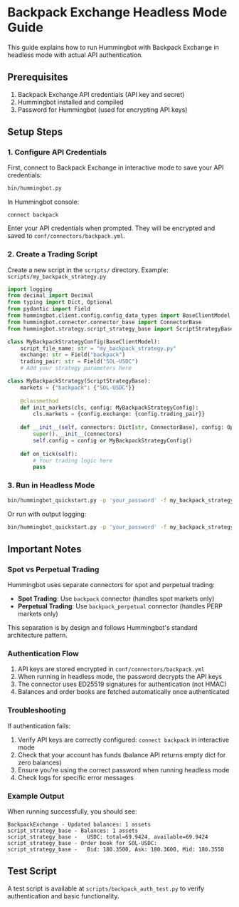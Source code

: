 # Backpack Exchange Headless Mode Guide

This guide explains how to run Hummingbot with Backpack Exchange in headless mode with actual API authentication.

## Prerequisites

1. Backpack Exchange API credentials (API key and secret)
2. Hummingbot installed and compiled
3. Password for Hummingbot (used for encrypting API keys)

## Setup Steps

### 1. Configure API Credentials

First, connect to Backpack Exchange in interactive mode to save your API credentials:

```bash
bin/hummingbot.py
```

In Hummingbot console:
```
connect backpack
```

Enter your API credentials when prompted. They will be encrypted and saved to `conf/connectors/backpack.yml`.

### 2. Create a Trading Script

Create a new script in the `scripts/` directory. Example: `scripts/my_backpack_strategy.py`

```python
import logging
from decimal import Decimal
from typing import Dict, Optional
from pydantic import Field
from hummingbot.client.config.config_data_types import BaseClientModel
from hummingbot.connector.connector_base import ConnectorBase
from hummingbot.strategy.script_strategy_base import ScriptStrategyBase

class MyBackpackStrategyConfig(BaseClientModel):
    script_file_name: str = "my_backpack_strategy.py"
    exchange: str = Field("backpack")
    trading_pair: str = Field("SOL-USDC")
    # Add your strategy parameters here

class MyBackpackStrategy(ScriptStrategyBase):
    markets = {"backpack": {"SOL-USDC"}}
    
    @classmethod
    def init_markets(cls, config: MyBackpackStrategyConfig):
        cls.markets = {config.exchange: {config.trading_pair}}
    
    def __init__(self, connectors: Dict[str, ConnectorBase], config: Optional[MyBackpackStrategyConfig] = None):
        super().__init__(connectors)
        self.config = config or MyBackpackStrategyConfig()
    
    def on_tick(self):
        # Your trading logic here
        pass
```

### 3. Run in Headless Mode

```bash
bin/hummingbot_quickstart.py -p 'your_password' -f my_backpack_strategy.py --headless
```

Or run with output logging:
```bash
bin/hummingbot_quickstart.py -p 'your_password' -f my_backpack_strategy.py --headless > output.log 2>&1 &
```

## Important Notes

### Spot vs Perpetual Trading

Hummingbot uses separate connectors for spot and perpetual trading:

- **Spot Trading**: Use `backpack` connector (handles spot markets only)
- **Perpetual Trading**: Use `backpack_perpetual` connector (handles PERP markets only)

This separation is by design and follows Hummingbot's standard architecture pattern.

### Authentication Flow

1. API keys are stored encrypted in `conf/connectors/backpack.yml`
2. When running in headless mode, the password decrypts the API keys
3. The connector uses ED25519 signatures for authentication (not HMAC)
4. Balances and order books are fetched automatically once authenticated

### Troubleshooting

If authentication fails:
1. Verify API keys are correctly configured: `connect backpack` in interactive mode
2. Check that your account has funds (balance API returns empty dict for zero balances)
3. Ensure you're using the correct password when running headless mode
4. Check logs for specific error messages

### Example Output

When running successfully, you should see:
```
BackpackExchange - Updated balances: 1 assets
script_strategy_base - Balances: 1 assets
script_strategy_base -   USDC: total=69.9424, available=69.9424
script_strategy_base - Order book for SOL-USDC:
script_strategy_base -   Bid: 180.3500, Ask: 180.3600, Mid: 180.3550
```

## Test Script

A test script is available at `scripts/backpack_auth_test.py` to verify authentication and basic functionality.